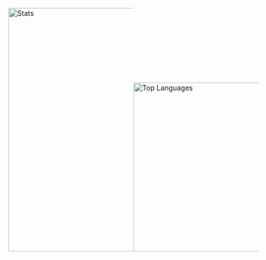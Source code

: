 <a target="_blank" rel="noopener noreferrer" href="https://camo.githubusercontent.com/32ffae31beca48fff281ff41bd110bb2db381f653dca456731ed758a11c64020/68747470733a2f2f6769746875622d726561646d652d73746174732e76657263656c2e6170702f6170693f757365726e616d653d74696d6c67303726686964655f626f726465723d747275652673686f775f69636f6e733d7472756526636f756e745f707269766174653d7472756526696e636c7564655f616c6c5f636f6d6d6974733d747275652662675f636f6c6f723d3064313131376666267468656d653d6461726b"><img src="https://camo.githubusercontent.com/32ffae31beca48fff281ff41bd110bb2db381f653dca456731ed758a11c64020/68747470733a2f2f6769746875622d726561646d652d73746174732e76657263656c2e6170702f6170693f757365726e616d653d74696d6c67303726686964655f626f726465723d747275652673686f775f69636f6e733d7472756526636f756e745f707269766174653d7472756526696e636c7564655f616c6c5f636f6d6d6974733d747275652662675f636f6c6f723d3064313131376666267468656d653d6461726b" alt="Stats" data-canonical-src="https://github-readme-stats.vercel.app/api?username=timlg07&amp;hide_border=true&amp;show_icons=true&amp;count_private=true&amp;include_all_commits=true&amp;bg_color=0d1117ff&amp;theme=dark" style="max-width: 50%;" width="490"></a><a target="_blank" rel="noopener noreferrer" href="https://camo.githubusercontent.com/f3bb1d87082c3aabbdbe9c7877cda0bb335fcad7920ac7d2e319719e00ce638c/68747470733a2f2f6769746875622d726561646d652d73746174732e76657263656c2e6170702f6170692f746f702d6c616e67732f3f757365726e616d653d74696d6c67303726686964655f626f726465723d747275652662675f636f6c6f723d3064313131376666266578636c7564655f7265706f3d4d6174746572656c6c6f4d56266c616e67735f636f756e743d3130266c61796f75743d636f6d70616374267468656d653d6461726b"><img src="https://camo.githubusercontent.com/f3bb1d87082c3aabbdbe9c7877cda0bb335fcad7920ac7d2e319719e00ce638c/68747470733a2f2f6769746875622d726561646d652d73746174732e76657263656c2e6170702f6170692f746f702d6c616e67732f3f757365726e616d653d74696d6c67303726686964655f626f726465723d747275652662675f636f6c6f723d3064313131376666266578636c7564655f7265706f3d4d6174746572656c6c6f4d56266c616e67735f636f756e743d3130266c61796f75743d636f6d70616374267468656d653d6461726b" alt="Top Languages" data-canonical-src="https://github-readme-stats.vercel.app/api/top-langs/?username=timlg07&amp;hide_border=true&amp;bg_color=0d1117ff&amp;exclude_repo=MatterelloMV&amp;langs_count=10&amp;layout=compact&amp;theme=dark" style="max-width: 50%;" width="340"></a>
